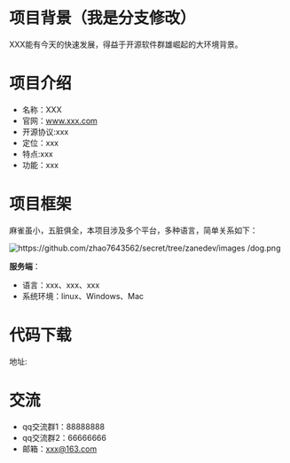 # 项目背景（我是分支修改）

XXX能有今天的快速发展，得益于开源软件群雄崛起的大环境背景。



# 项目介绍

- 名称：XXX
- 官网：www.xxx.com
- 开源协议:xxx
- 定位：xxx
- 特点:xxx
- 功能：xxx

# 项目框架

麻雀虽小，五脏俱全，本项目涉及多个平台，多种语言，简单关系如下：

![ https://github.com/zhao7643562/secret/tree/zanedev/images /dog.png ]()

**服务端**：

- 语言：xxx、xxx、xxx
- 系统环境：linux、Windows、Mac

# 代码下载

地址:  

# 交流

- qq交流群1：88888888
- qq交流群2：66666666
- 邮箱：xxx@163.com

